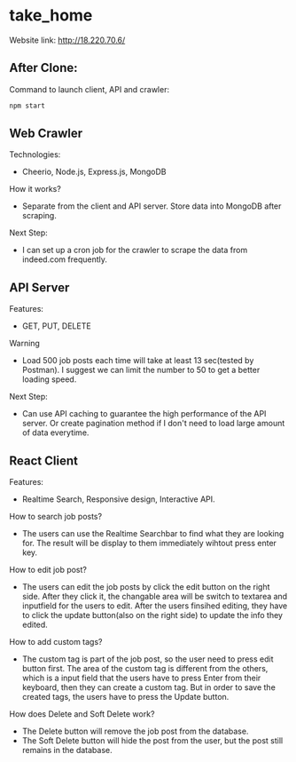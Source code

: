 # take_home

Website link: http://18.220.70.6/

## After Clone:
Command to launch client, API and crawler:
```bash
npm start
```

## Web Crawler
Technologies: 
- Cheerio, Node.js, Express.js, MongoDB

How it works? 
- Separate from the client and API server. Store data into MongoDB after scraping.

Next Step: 
- I can set up a cron job for the crawler to scrape the data from indeed.com frequently.

## API Server
Features: 
- GET, PUT, DELETE

Warning
- Load 500 job posts each time will take at least 13 sec(tested by Postman). I suggest we can limit the number to 50 to get a better loading speed.

Next Step: 
- Can use API caching to guarantee the high performance of the API server. Or create pagination method if I don't need to load large amount of data everytime.

## React Client
Features: 
- Realtime Search, Responsive design, Interactive API.

How to search job posts?
- The users can use the Realtime Searchbar to find what they are looking for. The result will be display to them immediately wihtout press enter key.

How to edit job post?
- The users can edit the job posts by click the edit button on the right side. After they click it, the changable area will be switch to textarea and inputfield for the users to edit. After the users finsihed editing, they have to click the update button(also on the right side) to update the info they edited.

How to add custom tags?
- The custom tag is part of the job post, so the user need to press edit button first. The area of the custom tag is different from the others, which is a input field that the users have to press Enter from their keyboard, then they can create a custom tag. But in order to save the created tags, the users have to press the Update button.

How does Delete and Soft Delete work?
- The Delete button will remove the job post from the database.
- The Soft Delete button will hide the post from the user, but the post still remains in the database.


